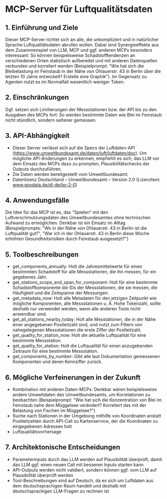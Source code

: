 # MCP-Server für Luftqualitätsdaten

## 1. Einführung und Ziele

Dieser MCP-Server richtet sich an alle, die unkompliziert und in natürlicher Sprache Luftqualitätsdaten abrufen wollen. Dabei sind Synergieeffekte aus dem Zusammenspiel von LLM, MCP und ggf. anderen MCPs besonders interessant: So können beispielsweise Schadstofftendenzen an verschiedenen Orten statistisch aufbereitet und mit anderen Datenquellen verbunden und korreliert werden (Beispielprompt: "Wie hat sich die Bleibelastung im Feinstaub in der Nähe von Ohlauerstr. 43 in Berlin über die letzten 10 Jahre entwickelt? Erstelle eine Graphik"). Im Gegensatz zu Agenten nutzt es im Normalfall wesentlich weniger Token.

## 2. Einschränkungen 

Ggf. setzen sich Limitierungen der Messstationen bzw. der API bis zu den Ausgaben des MCPs fort: So werden bestimmte Daten wie Blei im Feinstaub nicht stündlich, sondern seltener gemessen.

## 3. API-Abhängigkeit

* Dieser Server verlässt sich auf die Specs der Luftdaten-API (https://www.umweltbundesamt.de/daten/luft/luftdaten/doc). Um mögliche API-Änderungen zu erkennen, empfiehlt es sich, das LLM vor dem Einsatz des MCPs dazu zu prompten, Plausibilitätschecks der Outputs durchzuführen.
* Die Daten werden bereitgestellt vom Umweltbundesamt.
* Datenlizenz Deutschland – Umweltbundesamt – Version 2.0 (Lizenztext:  www.govdata.de/dl-de/by-2-0)

## 4. Anwendungsfälle

Die Idee für das MCP ist es, das "Spielen" mit den Luftverschmutzungsdaten des Umweltbundesamtes ohne technischen Aufwand zu ermöglichen. Denkbar ist ein Einsatz im Alltag (Beispielprompts: "Wo in der Nähe von Ohlauerstr. 43 in Berlin ist die Luftqualität gut?", "War ich in der Ohlauerstr. 43 in Berlin diese Woche erhöhten Gesundheitsrisiken durch Feinstaub ausgesetzt?")

## 5. Toolbeschreibungen

* get_components_annually: Holt die Jahresmittelwerte für einen bestimmten Schadstoff für alle Messstationen, die ihn messen, für ein gegebenes Jahr.
* get_stations_scope_and_span_for_component: Holt für eine bestimmte Schadstoffkomponente die IDs der Messstationen, die sie messen, die Häufigkeit und die Zeitspanne der Messungen.
* get_metadata_now: Holt alle Metadaten für den jetzigen Zeitpunkt wie mögliche Komponenten, alle Messstationen u. Ä. Hohe Tokenzahl, sollte deshalb nur verwendet werden, wenn alle anderen Tools nicht anwendbar sind.
* get_all_stations_nearby_today: Holt alle Messtationen, die in der Nähe einer angegebenen Postleitzahl sind, und nutzt zum Filtern von nahegelegenen Messstationen die erste Ziffer der Postleitzahl. 
* get_quality_for_station_now: Holt die aktuelle Luftqualität für eine bestimmte Messstation.
* get_quality_for_station: Holt die Luftqualität für einen anzugebenden Zeitraum für eine bestimmte Messstation.
* get_components_by_number: Gibt alle laut Dokumentation gemessenen Komponenten und deren Kennziffer zurück. 

## 6. Mögliche Verfeinerungen in der Zukunft

* Kombination mit anderen Daten-MCPs: Denkbar wären beispielsweise andere Umweltdaten des Umweltbundesamts, um Korrelationen zu beobachten (Beispielprompt: "Wie hat sich die Konzentration von Blei im Feinstaub nahe dem Müggelsee verändert? Korreliert das mit der Belastung von Fischen im Müggelsee?")
* Suche nach Stationen in der Umgebung mithilfe von Koordinaten anstatt Postleitzahlen durch API-Call zu Kartenservice, der die Koordinaten zu eingegebenen Adressen holt
* Luftqualitätsvorhersage

## 7. Architektonische Entscheidungen

* Parameterinputs durch das LLM werden auf Plausibilität überprüft, damit das LLM ggf. einen neuen Call mit besseren Inputs starten kann
* API-Outputs werden nicht validiert, sondern können ggf. vom LLM auf Plausibilität überprüft werden
* Tool-Beschreibungen sind auf Deutsch, da es sich um Luftdaten aus dem deutschsprachigen Raum handelt und deshalb mit deutschsprachigen LLM-Fragen zu rechnen ist